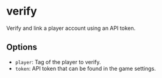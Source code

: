 # verify

Verify and link a player account using an API token.

## Options

* `player`: Tag of the player to verify.
* `token`: API token that can be found in the game settings.
